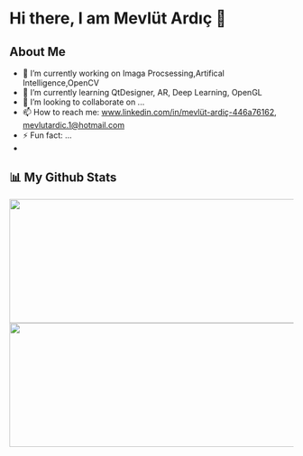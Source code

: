 # Hi there, I am Mevlüt Ardıç 👋

## About Me

- 🔭 I’m currently working on Imaga Procsessing,Artifical Intelligence,OpenCV
- 🌱 I’m currently learning QtDesigner, AR, Deep Learning, OpenGL
- 👯 I’m looking to collaborate on ...
- 📫 How to reach me: www.linkedin.com/in/mevlüt-ardiç-446a76162, mevlutardic.1@hotmail.com
- ⚡ Fun fact: ...
-
## 📊 My Github Stats

<img align = "center" src = "https://github-readme-stats.vercel.app/api?username=mevlutardic&theme=algolia&show_icons=true" width = "760" height = "220" />
<img align = "center" src = "https://github-readme-stats.vercel.app/api/top-langs/?username=mevlutardic&theme=tokyonight&layout=compact https://github.com/anuraghazra/github-readme-stats" width = "760" height = "220" />


